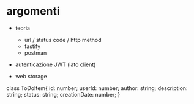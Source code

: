 # argomenti
- teoria
  - url / status code  / http method
  - fastify
  - postman


- autenticazione JWT (lato client)
- web storage




class ToDoItem{
    id: number;
    userId: number;
    author: string;
    description: string;
    status: string;
    creationDate: number;
}
